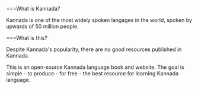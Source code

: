 ===What is Kannada?

Kannada is one of the most widely spoken langages in the world, spoken by upwards of 50 million people.

===What is this?

Despite Kannada's popularity, there are no good resources published in Kannada.

This is an open-source Kannada language book and website. The goal is simple - to produce - for free - the best resource for learning Kannada language.

